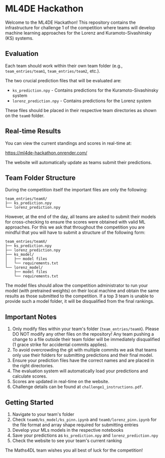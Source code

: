 # ML4DE Hackathon

Welcome to the ML4DE Hackathon! This repository contains the infrastructure for challenge 1 of the competition where teams will develop machine learning approaches for the Lorenz and Kuramoto-Sivashinsky (KS) systems.

## Evaluation

Each team should work within their own team folder (e.g., `team_entries/team1`, `team_entries/team2`, etc.).

The two crucial prediction files that will be evaluated are:
- `ks_prediction.npy` - Contains predictions for the Kuramoto-Sivashinsky system
- `lorenz_prediction.npy` - Contains predictions for the Lorenz system

These files should be placed in their respective team directories as shown on the `team0` folder.

## Real-time Results

You can view the current standings and scores in real-time at:

https://ml4de-hackathon.onrender.com/

The website will automatically update as teams submit their predictions.

## Team Folder Structure

During the competition itself the important files are only the following:

```
team_entries/teamX/
├── ks_prediction.npy
└── lorenz_prediction.npy
```

However, at the end of the day, all teams are asked to submit their models for cross-checking to ensure the scores were obtained with valid ML approaches. For this we ask that throughout the competition you are mindful that you will have to submit a structure of the following form:

```
team_entries/teamX/
├── ks_prediction.npy
├── lorenz_prediction.npy
├── ks_model/
│   ├── model files
│   └── requirements.txt
└── lorenz_model/
    ├── model files
    └── requirements.txt
```

The model files should allow the competition administrator to run your model (with pretrained weights) on their local machine and obtain the same results as those submitted to the competition. If a top 3 team is unable to provide such a model folder, it will be disqualified from the final rankings.

## Important Notes

1. Only modify files within your team's folder (`team_entries/teamX`). Please DO NOT modify any other files on the repository! Any team pushing a change to a file outside their team folder will be immediately disqualified (1 grace strike for accidental commits applies).
2. To avoid overcrowding the git with multiple commits we ask that teams only use their folders for submitting predictions and their final model.
3. Ensure your prediction files have the correct names and are placed in the right directories.
4. The evaluation system will automatically load your predictions and calculate scores.
5. Scores are updated in real-time on the website.
6. Challenge details can be found at `challenge1_instructions.pdf`.

## Getting Started

1. Navigate to your team's folder
2. Check `team0/ks_model/ks_pinn.ipynb` and `team0/lorenz_pinn.ipynb` for the file format and array shape required for submitting entries
3. Develop your MLs models in the respective notebooks
4. Save your predictions as `ks_prediction.npy` and `lorenz_prediction.npy`
5. Check the website to see your team's current ranking

The Maths4DL team wishes you all best of luck for the competition!
